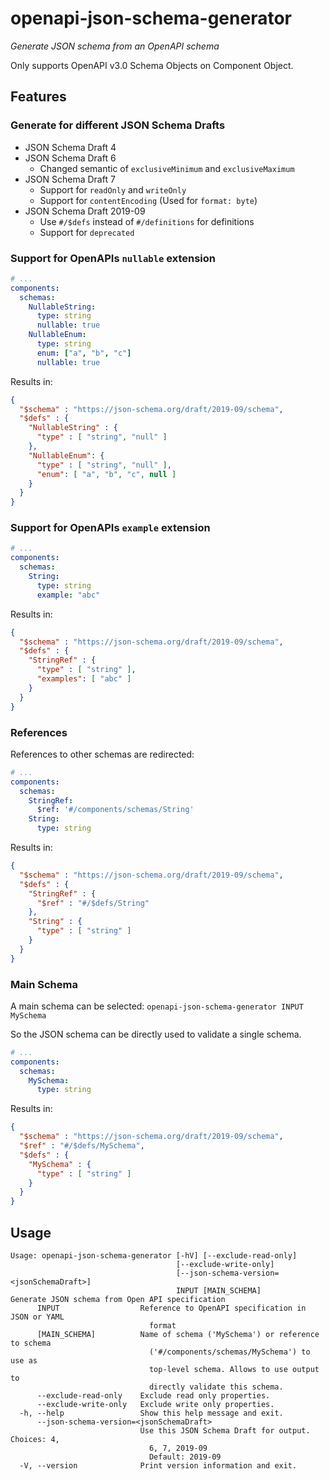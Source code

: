 # openapi-json-schema-generator

*Generate JSON schema from an OpenAPI schema*

Only supports OpenAPI v3.0 Schema Objects on Component Object.

## Features

### Generate for different JSON Schema Drafts

  * JSON Schema Draft 4
  * JSON Schema Draft 6
    * Changed semantic of `exclusiveMinimum` and `exclusiveMaximum`
  * JSON Schema Draft 7
    * Support for `readOnly` and `writeOnly`
    * Support for `contentEncoding` (Used for `format: byte`)
  * JSON Schema Draft 2019-09
    * Use `#/$defs` instead of `#/definitions` for definitions
    * Support for `deprecated`
    
### Support for OpenAPIs `nullable` extension

```yaml
# ...
components:
  schemas:
    NullableString:
      type: string
      nullable: true
    NullableEnum:
      type: string
      enum: ["a", "b", "c"]
      nullable: true
```
Results in:
```json
{
  "$schema" : "https://json-schema.org/draft/2019-09/schema",
  "$defs" : {
    "NullableString" : {
      "type" : [ "string", "null" ]
    },
    "NullableEnum": {
      "type" : [ "string", "null" ],
      "enum": [ "a", "b", "c", null ]
    }
  }
}
```

### Support for OpenAPIs `example` extension

```yaml
# ...
components:
  schemas:
    String:
      type: string
      example: "abc"
```
Results in:
```json
{
  "$schema" : "https://json-schema.org/draft/2019-09/schema",
  "$defs" : {
    "StringRef" : {
      "type" : [ "string" ],
      "examples": [ "abc" ]
    }
  }
}
```

### References

References to other schemas are redirected:

```yaml
# ...
components:
  schemas:
    StringRef:
      $ref: '#/components/schemas/String'
    String:
      type: string
```
Results in:
```json
{
  "$schema" : "https://json-schema.org/draft/2019-09/schema",
  "$defs" : {
    "StringRef" : {
      "$ref" : "#/$defs/String"
    },
    "String" : {
      "type" : [ "string" ]
    }
  }
}
```
  
### Main Schema

A main schema can be selected: `openapi-json-schema-generator INPUT MySchema`

So the JSON schema can be directly used to validate a single schema.

```yaml
# ...
components:
  schemas:
    MySchema:
      type: string
```
Results in:
```json
{
  "$schema" : "https://json-schema.org/draft/2019-09/schema",
  "$ref" : "#/$defs/MySchema",
  "$defs" : {
    "MySchema" : {
      "type" : [ "string" ]
    }
  }
}
```

## Usage
```
Usage: openapi-json-schema-generator [-hV] [--exclude-read-only]
                                     [--exclude-write-only]
                                     [--json-schema-version=<jsonSchemaDraft>]
                                     INPUT [MAIN_SCHEMA]
Generate JSON schema from Open API specification
      INPUT                  Reference to OpenAPI specification in JSON or YAML
                               format
      [MAIN_SCHEMA]          Name of schema ('MySchema') or reference to schema
                               ('#/components/schemas/MySchema') to use as
                               top-level schema. Allows to use output to
                               directly validate this schema.
      --exclude-read-only    Exclude read only properties.
      --exclude-write-only   Exclude write only properties.
  -h, --help                 Show this help message and exit.
      --json-schema-version=<jsonSchemaDraft>
                             Use this JSON Schema Draft for output. Choices: 4,
                               6, 7, 2019-09
                               Default: 2019-09
  -V, --version              Print version information and exit.
```

